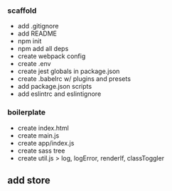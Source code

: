 ### scaffold

* add .gitignore
* add README
* npm init
* npm add all deps
* create webpack config
* create .env
* create jest globals in package.json
* create .babelrc w/ plugins and presets
* add package.json scripts
* add eslintrc and eslintignore

### boilerplate

* create index.html
* create main.js
* create app/index.js
* create sass tree
* create util.js > log, logError, renderIf, classToggler

## add store